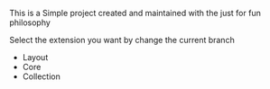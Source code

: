 This is a Simple project created and maintained with the just for fun philosophy

Select the extension you want by change the current branch

- Layout
- Core
- Collection

